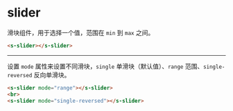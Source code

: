 # slider

滑块组件，用于选择一个值，范围在 `min` 到 `max` 之间。

```html preview
<s-slider></s-slider>
```

---

设置 `mode` 属性来设置不同滑块，`single` 单滑块（默认值）、`range` 范围、`single-reversed` 反向单滑块。  

```html preview
<s-slider mode="range"></s-slider>
<br>
<s-slider mode="single-reversed"></s-slider>
```
